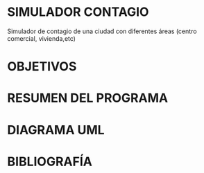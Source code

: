 # SIMULADOR CONTAGIO

Simulador de contagio de una ciudad con diferentes áreas (centro comercial, vivienda,etc)

# OBJETIVOS

# RESUMEN DEL PROGRAMA

# DIAGRAMA UML

# BIBLIOGRAFÍA

